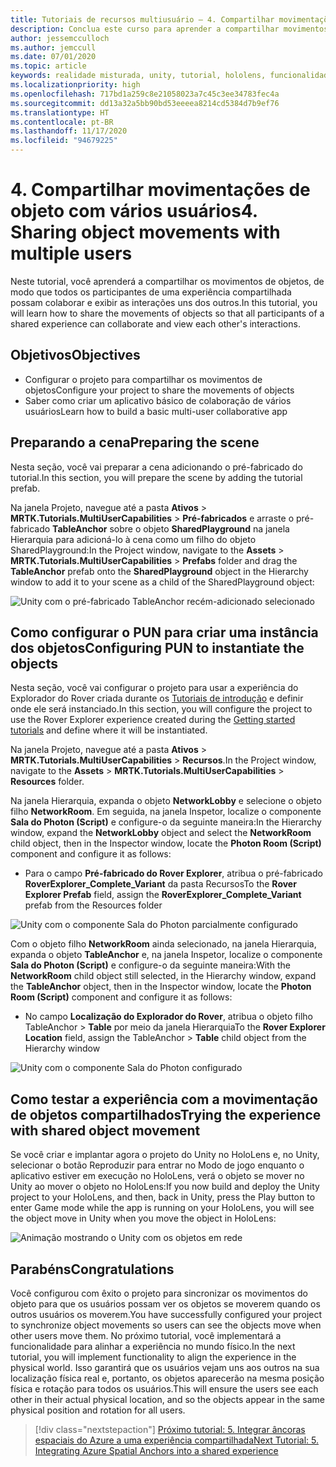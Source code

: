 ```yaml
---
title: Tutoriais de recursos multiusuário – 4. Compartilhar movimentações de objeto com vários usuários
description: Conclua este curso para aprender a compartilhar movimentos de objetos com vários usuários em um aplicativo do HoloLens 2.
author: jessemcculloch
ms.author: jemccull
ms.date: 07/01/2020
ms.topic: article
keywords: realidade misturada, unity, tutorial, hololens, funcionalidades de multiusuários, Photon, MRTK, kit de ferramentas de realidade misturada, UWP, âncoras espaciais do Azure
ms.localizationpriority: high
ms.openlocfilehash: 717bd1a259c8e21058023a7c45c3ee34783fec4a
ms.sourcegitcommit: dd13a32a5bb90bd53eeeea8214cd5384d7b9ef76
ms.translationtype: HT
ms.contentlocale: pt-BR
ms.lasthandoff: 11/17/2020
ms.locfileid: "94679225"
---
```

# <a name="4-sharing-object-movements-with-multiple-users"></a><span data-ttu-id="7e1ca-105">4. Compartilhar movimentações de objeto com vários usuários</span><span class="sxs-lookup"><span data-stu-id="7e1ca-105">4. Sharing object movements with multiple users</span></span>

<span data-ttu-id="7e1ca-106">Neste tutorial, você aprenderá a compartilhar os movimentos de objetos, de modo que todos os participantes de uma experiência compartilhada possam colaborar e exibir as interações uns dos outros.</span><span class="sxs-lookup"><span data-stu-id="7e1ca-106">In this tutorial, you will learn how to share the movements of objects so that all participants of a shared experience can collaborate and view each other's interactions.</span></span>

## <a name="objectives"></a><span data-ttu-id="7e1ca-107">Objetivos</span><span class="sxs-lookup"><span data-stu-id="7e1ca-107">Objectives</span></span>

* <span data-ttu-id="7e1ca-108">Configurar o projeto para compartilhar os movimentos de objetos</span><span class="sxs-lookup"><span data-stu-id="7e1ca-108">Configure your project to share the movements of objects</span></span>
* <span data-ttu-id="7e1ca-109">Saber como criar um aplicativo básico de colaboração de vários usuários</span><span class="sxs-lookup"><span data-stu-id="7e1ca-109">Learn how to build a basic multi-user collaborative app</span></span>

## <a name="preparing-the-scene"></a><span data-ttu-id="7e1ca-110">Preparando a cena</span><span class="sxs-lookup"><span data-stu-id="7e1ca-110">Preparing the scene</span></span>

<span data-ttu-id="7e1ca-111">Nesta seção, você vai preparar a cena adicionando o pré-fabricado do tutorial.</span><span class="sxs-lookup"><span data-stu-id="7e1ca-111">In this section, you will prepare the scene by adding the tutorial prefab.</span></span>

<span data-ttu-id="7e1ca-112">Na janela Projeto, navegue até a pasta **Ativos** > **MRTK.Tutorials.MultiUserCapabilities** > **Pré-fabricados** e arraste o pré-fabricado **TableAnchor** sobre o objeto **SharedPlayground** na janela Hierarquia para adicioná-lo à cena como um filho do objeto SharedPlayground:</span><span class="sxs-lookup"><span data-stu-id="7e1ca-112">In the Project window, navigate to the **Assets** > **MRTK.Tutorials.MultiUserCapabilities** > **Prefabs** folder and drag the **TableAnchor** prefab onto the **SharedPlayground** object in the Hierarchy window to add it to your scene as a child of the SharedPlayground object:</span></span>

![Unity com o pré-fabricado TableAnchor recém-adicionado selecionado](images/mr-learning-sharing/sharing-04-section1-step1-1.png)

## <a name="configuring-pun-to-instantiate-the-objects"></a><span data-ttu-id="7e1ca-114">Como configurar o PUN para criar uma instância dos objetos</span><span class="sxs-lookup"><span data-stu-id="7e1ca-114">Configuring PUN to instantiate the objects</span></span>

<span data-ttu-id="7e1ca-115">Nesta seção, você vai configurar o projeto para usar a experiência do Explorador do Rover criada durante os [Tutoriais de introdução](mr-learning-base-01.md) e definir onde ele será instanciado.</span><span class="sxs-lookup"><span data-stu-id="7e1ca-115">In this section, you will configure the project to use the Rover Explorer experience created during the [Getting started tutorials](mr-learning-base-01.md) and define where it will be instantiated.</span></span>

<span data-ttu-id="7e1ca-116">Na janela Projeto, navegue até a pasta **Ativos** > **MRTK.Tutorials.MultiUserCapabilities** > **Recursos**.</span><span class="sxs-lookup"><span data-stu-id="7e1ca-116">In the Project window, navigate to the **Assets** > **MRTK.Tutorials.MultiUserCapabilities** > **Resources** folder.</span></span>

<span data-ttu-id="7e1ca-117">Na janela Hierarquia, expanda o objeto **NetworkLobby** e selecione o objeto filho **NetworkRoom**. Em seguida, na janela Inspetor, localize o componente **Sala do Photon (Script)** e configure-o da seguinte maneira:</span><span class="sxs-lookup"><span data-stu-id="7e1ca-117">In the Hierarchy window, expand the **NetworkLobby** object and select the **NetworkRoom** child object, then in the Inspector window, locate the **Photon Room (Script)** component and configure it as follows:</span></span>

* <span data-ttu-id="7e1ca-118">Para o campo **Pré-fabricado do Rover Explorer**, atribua o pré-fabricado **RoverExplorer_Complete_Variant** da pasta Recursos</span><span class="sxs-lookup"><span data-stu-id="7e1ca-118">To the **Rover Explorer Prefab** field, assign the **RoverExplorer_Complete_Variant** prefab from the Resources folder</span></span>

![Unity com o componente Sala do Photon parcialmente configurado](images/mr-learning-sharing/sharing-04-section2-step1-1.png)

<span data-ttu-id="7e1ca-120">Com o objeto filho **NetworkRoom** ainda selecionado, na janela Hierarquia, expanda o objeto **TableAnchor** e, na janela Inspetor, localize o componente **Sala do Photon (Script)** e configure-o da seguinte maneira:</span><span class="sxs-lookup"><span data-stu-id="7e1ca-120">With the **NetworkRoom** child object still selected, in the Hierarchy window, expand the **TableAnchor** object, then in the Inspector window, locate the **Photon Room (Script)** component and configure it as follows:</span></span>

* <span data-ttu-id="7e1ca-121">No campo **Localização do Explorador do Rover**, atribua o objeto filho TableAnchor > **Table** por meio da janela Hierarquia</span><span class="sxs-lookup"><span data-stu-id="7e1ca-121">To the **Rover Explorer Location** field, assign the TableAnchor > **Table** child object from the Hierarchy window</span></span>

![Unity com o componente Sala do Photon configurado](images/mr-learning-sharing/sharing-04-section2-step1-2.png)

## <a name="trying-the-experience-with-shared-object-movement"></a><span data-ttu-id="7e1ca-123">Como testar a experiência com a movimentação de objetos compartilhados</span><span class="sxs-lookup"><span data-stu-id="7e1ca-123">Trying the experience with shared object movement</span></span>

<span data-ttu-id="7e1ca-124">Se você criar e implantar agora o projeto do Unity no HoloLens e, no Unity, selecionar o botão Reproduzir para entrar no Modo de jogo enquanto o aplicativo estiver em execução no HoloLens, verá o objeto se mover no Unity ao mover o objeto no HoloLens:</span><span class="sxs-lookup"><span data-stu-id="7e1ca-124">If you now build and deploy the Unity project to your HoloLens, and then, back in Unity, press the Play button to enter Game mode while the app is running on your HoloLens, you will see the object move in Unity when you move the object in HoloLens:</span></span>

![Animação mostrando o Unity com os objetos em rede](images/mr-learning-sharing/sharing-04-section3-step1-1.gif)

## <a name="congratulations"></a><span data-ttu-id="7e1ca-126">Parabéns</span><span class="sxs-lookup"><span data-stu-id="7e1ca-126">Congratulations</span></span>

<span data-ttu-id="7e1ca-127">Você configurou com êxito o projeto para sincronizar os movimentos do objeto para que os usuários possam ver os objetos se moverem quando os outros usuários os moverem.</span><span class="sxs-lookup"><span data-stu-id="7e1ca-127">You have successfully configured your project to synchronize object movements so users can see the objects move when other users move them.</span></span> <span data-ttu-id="7e1ca-128">No próximo tutorial, você implementará a funcionalidade para alinhar a experiência no mundo físico.</span><span class="sxs-lookup"><span data-stu-id="7e1ca-128">In the next tutorial, you will implement functionality to align the experience in the physical world.</span></span> <span data-ttu-id="7e1ca-129">Isso garantirá que os usuários vejam uns aos outros na sua localização física real e, portanto, os objetos aparecerão na mesma posição física e rotação para todos os usuários.</span><span class="sxs-lookup"><span data-stu-id="7e1ca-129">This will ensure the users see each other in their actual physical location, and so the objects appear in the same physical position and rotation for all users.</span></span>

> [!div class="nextstepaction"]
> [<span data-ttu-id="7e1ca-130">Próximo tutorial: 5. Integrar âncoras espaciais do Azure a uma experiência compartilhada</span><span class="sxs-lookup"><span data-stu-id="7e1ca-130">Next Tutorial: 5. Integrating Azure Spatial Anchors into a shared experience</span></span>](mr-learning-sharing-05.md)
